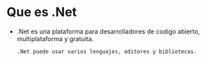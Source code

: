 # Que es .Net

-   .Net es una plataforma para desarrolladores de codigo abierto, multiplataforma y gratuita.

        .Net puede usar varios lenguajes, editores y bibliotecas.